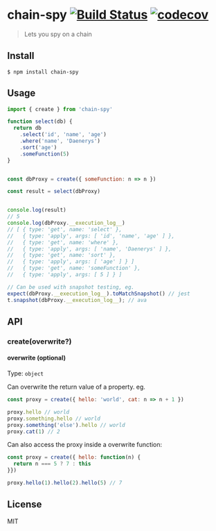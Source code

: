 # chain-spy [![Build Status](https://travis-ci.org/tjoskar/chain-spy.svg?branch=master)](https://travis-ci.org/tjoskar/chain-spy) [![codecov](https://codecov.io/gh/tjoskar/chain-spy/branch/master/graph/badge.svg)](https://codecov.io/gh/tjoskar/chain-spy)

> Lets you spy on a chain


## Install

```
$ npm install chain-spy
```


## Usage

```js
import { create } from 'chain-spy'

function select(db) {
  return db
    .select('id', 'name', 'age')
    .where('name', 'Daenerys')
    .sort('age')
    .someFunction(5)
}


const dbProxy = create({ someFunction: n => n })

const result = select(dbProxy)


console.log(result)
// 5
console.log(dbProxy.__execution_log__)
// [ { type: 'get', name: 'select' },
//   { type: 'apply', args: [ 'id', 'name', 'age' ] },
//   { type: 'get', name: 'where' },
//   { type: 'apply', args: [ 'name', 'Daenerys' ] },
//   { type: 'get', name: 'sort' },
//   { type: 'apply', args: [ 'age' ] } ]
//   { type: 'get', name: 'someFunction' },
//   { type: 'apply', args: [ 5 ] } ]

// Can be used with snapshot testing, eg.
expect(dbProxy.__execution_log__).toMatchSnapshot() // jest
t.snapshot(dbProxy.__execution_log__); // ava
```

## API

### create(overwrite?)

#### overwrite (optional)

Type: `object`

Can overwrite the return value of a property. eg.
```js
const proxy = create({ hello: 'world', cat: n => n + 1 })

proxy.hello // world
proxy.something.hello // world
proxy.something('else').hello // world
proxy.cat(1) // 2
```

Can also access the proxy inside a overwrite function:
```js
const proxy = create({ hello: function(n) {
  return n === 5 ? 7 : this
}})

proxy.hello(1).hello(2).hello(5) // 7
```

## License

MIT
